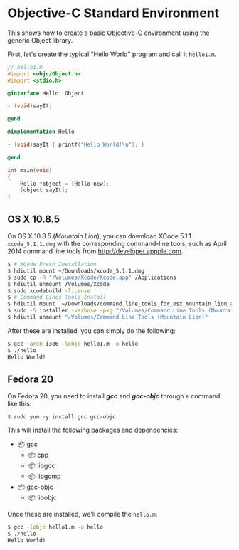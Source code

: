 # Objective-C Standard Environment

This shows how to create a basic Objective-C environment using the generic Object library.

First, let's create the typical "Hello World" program and call it `hello1.m`.

```objective-c
// hello1.m
#import <objc/Object.h>
#import <stdio.h>

@interface Hello: Object

- (void)sayIt;

@end

@implementation Hello

- (void)sayIt { printf("Hello World!\n"); }

@end

int main(void)
{
    Hello *object = [Hello new];
    [object sayIt];
}
```

## OS X 10.8.5

On OS X 10.8.5 (*Mountain Lion*), you can download XCode 5.1.1 `xcode_5.1.1.dmg` with the corresponding command-line tools, such as April 2014 command line tools from http://developer.appple.com.

```bash
$ # XCode Fresh Installation
$ hdiutil mount ~/Downloads/xcode_5.1.1.dmg
$ sudo cp -R "/Volumes/Xcode/Xcode.app" /Applications
$ hdiutil unmount /Volumes/Xcode
$ sudo xcodebuild -license
$ # Command Lines Tools Install
$ hdiutil mount  ~/Downloads/command_line_tools_for_osx_mountain_lion_april_2014.dmg
$ sudo -S installer -verbose -pkg "/Volumes/Command Line Tools (Mountain Lion)/Command Line Tools (Mountain Lion).mpkg" -target /
$ hdiutil unmount "/Volumes/Command Line Tools (Mountain Lion)"
```

After these are installed, you can simply do the following:

```bash
$ gcc -arch i386 -lobjc hello1.m -o hello
$ ./hello
Hello World!
```

## Fedora 20

On Fedora 20, you need to install ***gcc*** and ***gcc-objc*** through a command like this:  
```
$ sudo yum -y install gcc gcc-objc
```

This will install the following packages and dependencies:

* :package: gcc
  * :package: cpp
  * :package: libgcc
  * :package: libgomp
* :package: gcc-objc
  * :package: libobjc


Once these are installed, we'll compile the ```hello.m```:

```bash
$ gcc -lobjc hello1.m -o hello
$ ./hello
Hello World!
```
